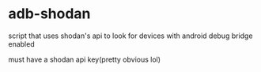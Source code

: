 # adb-shodan
script that uses shodan's api to look for devices with android debug bridge enabled

must have a shodan api key(pretty obvious lol)
